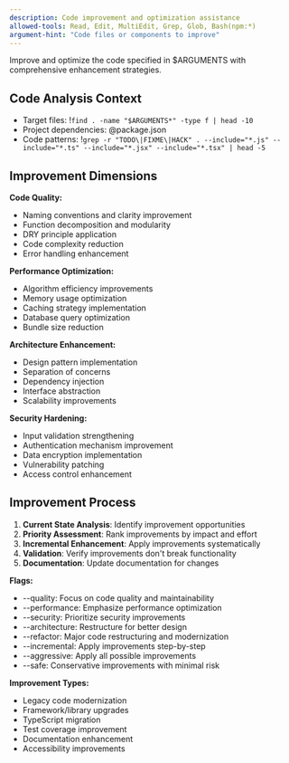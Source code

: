 ```yaml
---
description: Code improvement and optimization assistance
allowed-tools: Read, Edit, MultiEdit, Grep, Glob, Bash(npm:*)
argument-hint: "Code files or components to improve"
---
```


Improve and optimize the code specified in $ARGUMENTS with comprehensive enhancement strategies.

## Code Analysis Context
- Target files: !`find . -name "$ARGUMENTS*" -type f | head -10`
- Project dependencies: @package.json
- Code patterns: !`grep -r "TODO\|FIXME\|HACK" . --include="*.js" --include="*.ts" --include="*.jsx" --include="*.tsx" | head -5`

## Improvement Dimensions

**Code Quality:**
- Naming conventions and clarity improvement
- Function decomposition and modularity
- DRY principle application
- Code complexity reduction
- Error handling enhancement

**Performance Optimization:**
- Algorithm efficiency improvements
- Memory usage optimization
- Caching strategy implementation
- Database query optimization
- Bundle size reduction

**Architecture Enhancement:**
- Design pattern implementation
- Separation of concerns
- Dependency injection
- Interface abstraction
- Scalability improvements

**Security Hardening:**
- Input validation strengthening
- Authentication mechanism improvement
- Data encryption implementation
- Vulnerability patching
- Access control enhancement

## Improvement Process
1. **Current State Analysis**: Identify improvement opportunities
2. **Priority Assessment**: Rank improvements by impact and effort
3. **Incremental Enhancement**: Apply improvements systematically
4. **Validation**: Verify improvements don't break functionality
5. **Documentation**: Update documentation for changes

**Flags:**
- --quality: Focus on code quality and maintainability
- --performance: Emphasize performance optimization
- --security: Prioritize security improvements
- --architecture: Restructure for better design
- --refactor: Major code restructuring and modernization
- --incremental: Apply improvements step-by-step
- --aggressive: Apply all possible improvements
- --safe: Conservative improvements with minimal risk

**Improvement Types:**
- Legacy code modernization
- Framework/library upgrades
- TypeScript migration
- Test coverage improvement
- Documentation enhancement
- Accessibility improvements